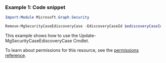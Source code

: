 ### Example 1: Code snippet

```powershellImport-Module Microsoft.Graph.Security

Remove-MgSecurityCaseEdiscoveryCase -EdiscoveryCaseId $ediscoveryCaseId
```
This example shows how to use the Update-MgSecurityCaseEdiscoveryCase Cmdlet.
To learn about permissions for this resource, see the [permissions reference](/graph/permissions-reference).


